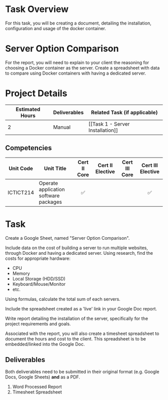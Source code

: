 # Task Overview

For this task, you will be creating a document, detailing the installation, configuration and usage of the docker container.


# Server Option Comparison
For the report, you will need to explain to your client the reasoning for choosing a Docker container as the server. 
Create a spreadsheet with data to compare using Docker containers with having a dedicated server.

# Project Details

| Estimated Hours | Deliverables | Related Task (if applicable)     |
| --------------- | ------------ | -------------------------------- |
| 2               | Manual       | [[Task 1 - Server Installation]] |

## Competencies

| Unit Code | Unit Title                            | Cert II Core | Cert II Elective | Cert III Core | Cert III Elective |
| --------- | ------------------------------------- | :----------: | :--------------: | :-----------: | :---------------: |
| ICTICT214 | Operate application software packages |      ✅       |                  |               |         ✅         |

# Task

Create a Google Sheet, named "Server Option Comparison".

Include data on the cost of building a server to run multiple websites, through Docker and having a dedicated server. Using research, find the costs for appropriate hardware:
- CPU
- Memory
- Local Storage (HDD/SSD)
- Keyboard/Mouse/Monitor
- etc.

Using formulas, calculate the total sum of each servers.


Include the spreadsheet created as a 'live' link in your Google Doc report.

Write report detailing the installation of the server, specifically for the project requirements and goals. 

Associated with the report, you will also create a timesheet spreadsheet to document the hours and cost to the client. This spreadsheet is to be embedded/linked into the Google Doc.

## Deliverables

Both deliverables need to be submitted in their original format (e.g. Google Docs, Google Sheets) **and** as a PDF.

1. Word Processed Report
2. Timesheet Spreadsheet

